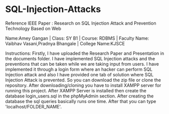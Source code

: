 # SQL-Injection-Attacks
Reference IEEE Paper : Research on SQL Injection Attack and Prevention Technology Based on Web

Name:Amey Gangan | Class: SY B1 | Course: RDBMS | Faculty Name: Vaibhav Vasani,Pradnya Bhangale | College Name:KJSCE

Instructions: Firstly, I have uploaded the Research Paper and Presentation in the documents folder. I have implemented SQL Injection attacks and the preventions
that can be taken while we are taking input from users. I have implemented it through a login form where an hacker can perform SQL Injection attack and also I have provided
one tab of solution where SQL Injection Attack is prevented. So you can download the zip file or clone the repository. After downloading/cloning you have to install XAMPP server for running this project. After XAMPP Server is installed then create the database login_users.sql in the phpMyAdmin section. After creating the database the sql queries basically runs one time. After that you can type 'localhost/FOLDER_NAME'.
